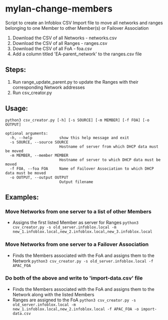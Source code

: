 # mylan-change-members
Script to create an Infoblox CSV Import file to move all networks and ranges belonging to one Member to other Member(s) or Failover Association

1. Download the CSV of all Networks - networks.csv
2. Download the CSV of all Ranges - ranges.csv
3. Download the CSV of all FoA - foa.csv
4. Add a column titled 'EA-parent_network' to the ranges.csv file

## Steps:
1. Run range_update_parent.py to update the Ranges with their corresponding Network addresses 
2. Run csv_creator.py

## Usage:
```
python3 csv_creator.py [-h] [-s SOURCE] [-m MEMBER] [-f FOA] [-o OUTPUT]

optional arguments:
  -h, --help            show this help message and exit
  -s SOURCE, --source SOURCE
                        Hostname of server from which DHCP data must be moved
  -m MEMBER, --member MEMBER
                        Hostname of server to which DHCP data must be moved
  -f FOA, --foa FOA     Name of Failover Association to which DHCP data must be moved
  -o OUTPUT, --output OUTPUT
                        Output filename
```

## Examples:

### Move Networks from one server to a list of other Members
- Assigns the first listed Member as server for Ranges
`python3 csv_creator.py -s old_server.infoblox.local -m new_1.infoblox.local,new_2.infoblox.local,new_3.infoblox.local`

### Move Networks from one server to a Failover Association
- Finds the Members associated with the FoA and assigns them to the Network
`python3 csv_creator.py -s old_server.infoblox.local -f APAC_FOA`

### Do both of the above and write to 'import-data.csv' file
- Finds the Members associated with the FoA and assigns them to the Network along with the listed Members
- Ranges are assigned to the FoA
`python3 csv_creator.py -s old_server.infoblox.local -m new_1.infoblox.local,new_2.infoblox.local -f APAC_FOA -o import-data.csv`
